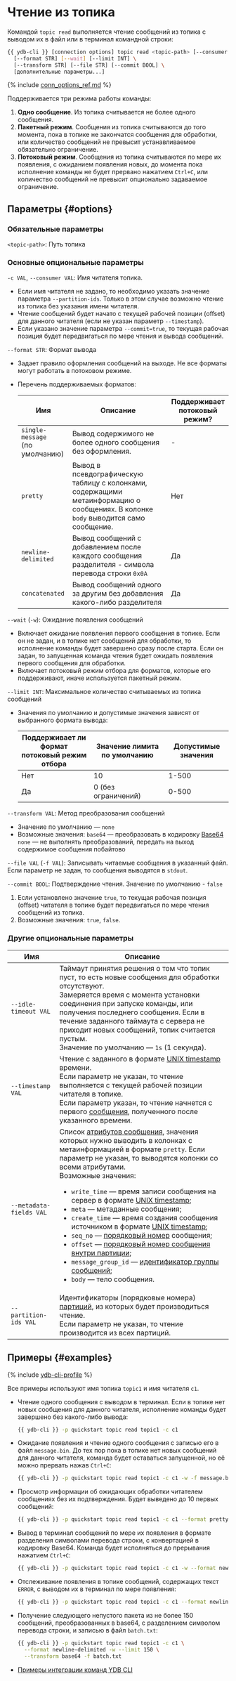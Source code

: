 # Чтение из топика

Командой `topic read` выполняется чтение сообщений из топика с выводом их в файл или в терминал командной строки:

```bash
{{ ydb-cli }} [connection options] topic read <topic-path> [--consumer STR] \
  [--format STR] [--wait] [--limit INT] \
  [--transform STR] [--file STR] [--commit BOOL] \
  [дополнительные параметры...]
```

{% include [conn_options_ref.md](commands/_includes/conn_options_ref.md) %}

Поддерживается три режима работы команды:

1. **Одно сообщение**. Из топика считывается не более одного сообщения.
2. **Пакетный режим**. Сообщения из топика считываются до того момента, пока в топике не закончатся сообщения для обработки, или количество сообщений не превысит устанавливаемое обязательно ограничение.
3. **Потоковый режим**. Сообщения из топика считываются по мере их появления, с ожиданием появления новых, до момента пока исполнение команды не будет прервано нажатием `Ctrl+C`, или количество сообщений не превысит опционально задаваемое ограничение.

## Параметры {#options}

### Обязательные параметры

`<topic-path>`: Путь топика

### Основные опциональные параметры

`-c VAL`, `--consumer VAL`: Имя читателя топика.

- Если имя читателя не задано, то необходимо указать значение параметра `--partition-ids`. Только в этом случае возможно чтение из топика без указания имени читателя.
- Чтение сообщений будет начато с текущей рабочей позиции (offset)
для данного читателя (если не указан параметр `--timestamp`).
- Если указано значение параметра `--commit=true`, то текущая рабочая позиция будет передвигаться по мере чтения
и вывода сообщений.

`--format STR`: Формат вывода

- Задает правило оформления сообщений на выходе. Не все форматы могут работать в потоковом режиме.
- Перечень поддерживаемых форматов:

  Имя | Описание | Поддерживает<br/>потоковый режим?
  ---|---|---
  `single-message`<br/>(по умолчанию)|Вывод содержимого не более одного сообщения без оформления.|-|
  `pretty`|Вывод в псевдографическую таблицу с колонками, содержащими метаинформацию о сообщениях. В колонке `body` выводится само сообщение.|Нет
  `newline-delimited`|Вывод сообщений с добавлением после каждого сообщения разделителя - символа перевода строки `0x0A`|Да
  `concatenated`|Вывод сообщений одного за другим без добавления какого-либо разделителя|Да

`--wait` (`-w`): Ожидание появления сообщений

- Включает ожидание появления первого сообщения в топике. Если он не задан, и в топике нет сообщений для обработки, то исполнение команды будет завершено сразу после старта. Если он задан, то запущенная команда чтения будет ожидать появления первого сообщения для обработки.
- Включает потоковый режим отбора для форматов, которые его поддерживают, иначе используется пакетный режим.

`--limit INT`: Максимальное количество считываемых из топика сообщений

- Значения по умолчанию и допустимые значения зависят от выбранного формата вывода:

  Поддерживает ли формат<br/>потоковый режим отбора | Значение лимита по умолчанию | Допустимые значения
  ---|---|---
  Нет|10|1-500
  Да|0 (без ограничений)|0-500

`--transform VAL`: Метод преобразования сообщений

- Значение по умолчанию — `none`
- Возможные значения:
  `base64` — преобразовать в кодировку [Base64](https://ru.wikipedia.org/wiki/Base64)
  `none` — не выполнять преобразований, передать на выход содержимое сообщения побайтово

`--file VAL` (`-f VAL`): Записывать читаемые сообщения в указанный файл. Если параметр не задан, то сообщения выводятся в `stdout`.

`--commit BOOL`: Подтверждение чтения. Значение по умолчанию - `false`

1. Если установлено значение `true`, то текущая рабочая позиция (offset) читателя в топике будет передвигаться по мере чтения сообщений из топика.
2. Возможные значения: `true`, `false`.

### Другие опциональные параметры

Имя | Описание
---|---
`--idle-timeout VAL` | Таймаут принятия решения о том что топик пуст, то есть новые сообщения для обработки отсутствуют. <br/>Замеряется время с момента установки соединения при запуске команды, или получения последнего сообщения. Если в течение заданного таймаута с сервера не приходит новых сообщений, топик считается пустым.<br/>Значение по умолчанию — `1s` (1 секунда).
`--timestamp VAL` | Чтение с заданного в формате [UNIX timestamp](https://ru.wikipedia.org/wiki/Unix-время) времени.<br/>Если параметр не указан, то чтение выполняется с текущей рабочей позиции читателя в топике.<br/>Если параметр указан, то чтение начнется с первого [сообщения](../../concepts/topic.md#message), полученного после указанного времени.
`--metadata-fields VAL` | Список [атрибутов сообщения](../../concepts/topic.md#message), значения которых нужно выводить в колонках с метаинформацией в формате `pretty`. Если параметр не указан, то выводятся колонки со всеми атрибутами. <br/>Возможные значения:<ul><li>`write_time` — время записи сообщения на сервер в формате [UNIX timestamp](https://ru.wikipedia.org/wiki/Unix-время);</li><li>`meta` — метаданные сообщения;</li><li>`create_time` — время создания сообщения источником в формате [UNIX timestamp](https://ru.wikipedia.org/wiki/Unix-время);</li><li>`seq_no` — [порядковый номер](../../concepts/topic.md#seqno) сообщения;</li><li>`offset` — [порядковый номер сообщения внутри партиции](../../concepts/topic.md#offset);</li><li>`message_group_id` — [идентификатор группы сообщений](../../concepts/topic.md#producer-id);</li><li>`body` — тело сообщения.</li></ul>
`--partition-ids VAL` | Идентификаторы (порядковые номера) [партиций](../../concepts/topic.md#partitioning), из которых будет производиться чтение.<br/>Если параметр не указан, то чтение производится из всех партиций.

## Примеры {#examples}

{% include [ydb-cli-profile](../../_includes/ydb-cli-profile.md) %}

Все примеры используют имя топика `topic1` и имя читателя `c1`.

* Чтение одного сообщения с выводом в терминал. Если в топике нет новых сообщения для данного читателя, исполнение команды будет завершено без какого-либо вывода:

  ```bash
  {{ ydb-cli }} -p quickstart topic read topic1 -c c1
  ```

* Ожидание появления и чтение одного сообщения с записью его в файл `message.bin`. До тех пор пока в топике нет новых сообщений для данного читателя, команда будет оставаться запущенной, но её можно прервать нажав `Ctrl+C`:

  ```bash
  {{ ydb-cli }} -p quickstart topic read topic1 -c c1 -w -f message.bin
  ```

* Просмотр информации об ожидающих обработки читателем сообщениях без их подтверждения. Будет выведено до 10 первых сообщений:

  ```bash
  {{ ydb-cli }} -p quickstart topic read topic1 -c c1 --format pretty --commit false
  ```

* Вывод в терминал сообщений по мере их появления в формате разделения символами перевода строки, с конвертацией в кодировку Base64. Команда будет исполняться до прерывания нажатием `Ctrl+C`:

  ```bash
  {{ ydb-cli }} -p quickstart topic read topic1 -c c1 -w --format newline-delimited --transform base64
  ```

* Отслеживание появления в топике сообщений, содержащих текст `ERROR`, с выводом их в терминал по мере появления:

  ```bash
  {{ ydb-cli }} -p quickstart topic read topic1 -c c1 --format newline-delimited -w | grep ERROR
  ```

* Получение следующего непустого пакета из не более 150 сообщений, преобразованных в base64, с разделением символом перевода строки, и записью в файл `batch.txt`:

  ```bash
  {{ ydb-cli }} -p quickstart topic read topic1 -c c1 \
    --format newline-delimited -w --limit 150 \
    --transform base64 -f batch.txt
  ```

* [Примеры интеграции команд YDB CLI](topic-pipeline.md)
